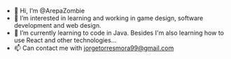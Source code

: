 - 👋 Hi, I’m @ArepaZombie
- 👀 I’m interested in learning and working in game design, software development and web design.
- 🌱 I’m currently learning to code in Java. Besides I'm also learning how to use React and other technologies...
- 📫 Can contact me with jorgetorresmora99@gmail.com

<!---
ArepaZombie/ArepaZombie is a ✨ special ✨ repository because its `README.md` (this file) appears on your GitHub profile.
You can click the Preview link to take a look at your changes.
--->
